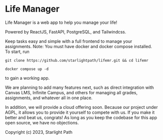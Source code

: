 # Life Manager

Life Manager is a web app to help you manage your life!

Powered by ReactJS, FastAPI, PostgreSQL, and Tailwindcss.

Keep tasks easy and simple with a full frontend to manage your assignments. Note: You must have docker and docker compose installed.
To start, run 

`git clone https://github.com/starlightpath/lifemr.git && cd lifemr`

`docker compose up -d` 

to gain a working app.

We are planning to add many features next, such as direct integration with Canvas LMS, Infinite Campus, and others for managing all grades, assignments, and whatever all in one place.

In addition, we will provide a cloud offering soon. Because our project under AGPL, it allows you to provide it yourself to compete with us. If you make it better and beat us, congrats! As long as you keep the codebase for this app open source, we have no objections.

Copyright (c) 2023, Starlight Path